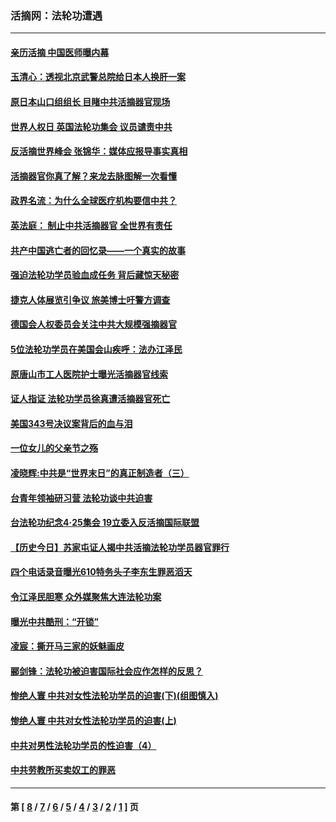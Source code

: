 ### 活摘网：法轮功遭遇
---
#### [亲历活摘 中国医师曝内幕](../../pages/nf5881/n14040389.md?09090430) 
#### [玉清心：透视北京武警总院给日本人换肝一案](../../pages/nf5881/n13771978.md?09090430) 
#### [原日本山口组组长 目睹中共活摘器官现场](../../pages/nf5881/n13767360.md?09090430) 
#### [世界人权日 英国法轮功集会 议员谴责中共](../../pages/nf5881/n13431763.md?09090430) 
#### [反活摘世界峰会 张锦华：媒体应报导事实真相](../../pages/nf5881/n13278502.md?09090430) 
#### [活摘器官你真了解？来龙去脉图解一次看懂](../../pages/nf5881/n13013820.md?09090430) 
#### [政界名流：为什么全球医疗机构要信中共？](../../pages/nf5881/n11945479.md?09090430) 
#### [英法庭： 制止中共活摘器官 全世界有责任](../../pages/nf5881/n11330691.md?09090430) 
#### [共产中国逃亡者的回忆录——一个真实的故事](../../pages/nf5881/n10918649.md?09090430) 
#### [强迫法轮功学员验血成任务 背后藏惊天秘密](../../pages/nf5881/n4252384.md?09090430) 
#### [捷克人体展览引争议 旅美博士吁警方调查](../../pages/nf5881/n9429187.md?09090430) 
#### [德国会人权委员会关注中共大规模强摘器官](../../pages/nf5881/n8418950.md?09090430) 
#### [5位法轮功学员在美国会山疾呼：法办江泽民](../../pages/nf5881/n8101519.md?09090430) 
#### [原唐山市工人医院护士曝光活摘器官线索](../../pages/nf5881/n8076384.md?09090430) 
#### [证人指证 法轮功学员徐真遭活摘器官死亡](../../pages/nf5881/n8042467.md?09090430) 
#### [美国343号决议案背后的血与泪](../../pages/nf5881/n8020684.md?09090430) 
#### [一位女儿的父亲节之殇](../../pages/nf5881/n8014122.md?09090430) 
#### [凌晓辉:中共是“世界末日”的真正制造者（三）](../../pages/nf5881/n4210333.md?09090430) 
#### [台青年领袖研习营 法轮功谈中共迫害](../../pages/nf5881/n4141857.md?09090430) 
#### [台法轮功纪念4‧25集会 19立委入反活摘国际联盟](../../pages/nf5881/n4141821.md?09090430) 
#### [【历史今日】苏家屯证人揭中共活摘法轮功学员器官罪行](../../pages/nf5881/n4135912.md?09090430) 
#### [四个电话录音曝光610特务头子李东生罪恶滔天](../../pages/nf5881/n4040060.md?09090430) 
#### [令江泽民胆寒 众外媒聚焦大连法轮功案](../../pages/nf5881/n3932671.md?09090430) 
#### [曝光中共酷刑：“开锁”](../../pages/nf5881/n3889373.md?09090430) 
#### [凌宸：撕开马三家的妖魅画皮](../../pages/nf5881/n3849369.md?09090430) 
#### [郦剑锋：法轮功被迫害国际社会应作怎样的反思？](../../pages/nf5881/n3824560.md?09090430) 
#### [惨绝人寰 中共对女性法轮功学员的迫害(下)(组图慎入)](../../pages/nf5881/n3816285.md?09090430) 
#### [惨绝人寰 中共对女性法轮功学员的迫害(上)](../../pages/nf5881/n3815374.md?09090430) 
#### [中共对男性法轮功学员的性迫害（4）](../../pages/nf5881/n3769144.md?09090430) 
#### [中共劳教所买卖奴工的罪恶](../../pages/nf5881/n3769378.md?09090430) 

---
#### 第 [ [8](./8.md?09090430) / [7](./7.md?09090430) / [6](./6.md?09090430) / [5](./5.md?09090430) / [4](./4.md?09090430) / [3](./3.md?09090430) / [2](./2.md?09090430) / [1](./1.md?09090430) ] 页
